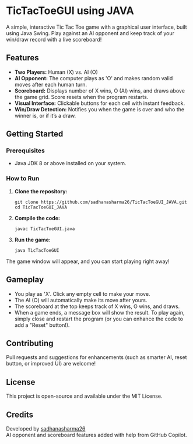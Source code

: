 # TicTacToeGUI using JAVA

A simple, interactive Tic Tac Toe game with a graphical user interface, built using Java Swing. Play against an AI opponent and keep track of your win/draw record with a live scoreboard!

## Features

- **Two Players:** Human (X) vs. AI (O)
- **AI Opponent:** The computer plays as 'O' and makes random valid moves after each human turn.
- **Scoreboard:** Displays number of X wins, O (AI) wins, and draws above the game grid. Score resets when the program restarts.
- **Visual Interface:** Clickable buttons for each cell with instant feedback.
- **Win/Draw Detection:** Notifies you when the game is over and who the winner is, or if it’s a draw.

## Getting Started

### Prerequisites

- Java JDK 8 or above installed on your system.

### How to Run

1. **Clone the repository:**
   ```
   git clone https://github.com/sadhanasharma26/TicTacToeGUI_JAVA.git
   cd TicTacToeGUI_JAVA
   ```

2. **Compile the code:**
   ```
   javac TicTacToeGUI.java
   ```

3. **Run the game:**
   ```
   java TicTacToeGUI
   ```

The game window will appear, and you can start playing right away!

## Gameplay

- You play as 'X'. Click any empty cell to make your move.
- The AI (O) will automatically make its move after yours.
- The scoreboard at the top keeps track of X wins, O wins, and draws.
- When a game ends, a message box will show the result. To play again, simply close and restart the program (or you can enhance the code to add a "Reset" button!).

## Contributing

Pull requests and suggestions for enhancements (such as smarter AI, reset button, or improved UI) are welcome!

## License

This project is open-source and available under the MIT License.

## Credits

Developed by [sadhanasharma26](https://github.com/sadhanasharma26)  
AI opponent and scoreboard features added with help from GitHub Copilot.
